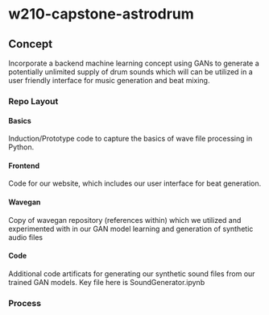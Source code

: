 # w210-capstone-astrodrum

## Concept

Incorporate a backend machine learning concept using GANs to generate a potentially unlimited supply of drum sounds which will can be utilized in a user friendly interface for music generation and beat mixing.

### Repo Layout

#### Basics
Induction/Prototype code to capture the basics of wave file processing in Python.

#### Frontend
Code for our website, which includes our user interface for beat generation.

#### Wavegan
Copy of wavegan repository (references within) which we utilized and experimented with in our GAN model learning and generation of synthetic audio files

#### Code
Additional code artificats for generating our synthetic sound files from our trained GAN models.  Key file here is SoundGenerator.ipynb

### Process
